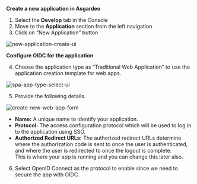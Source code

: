 **Create a new application in Asgardeo**

1. Select the **Develop** tab in the Console
2. Move to the **Application** section from the left navigation
3. Click on “New Application” button

<img :src="$withBase('/assets/img/guides/applications/create-new-app.png')" alt="new-application-create-ui">

**Configure OIDC for the application**

4. Choose the application type as “Traditional Web Application” to use the application creation template for web apps.

<img :src="$withBase('/assets/img/guides/applications/select-app-type.png')" alt="spa-app-type-select-ui">

5. Provide the following details.

<img :src="$withBase('/assets/img/guides/applications/create-new-web-app.png')" alt="create-new-web-app-form">

- **Name:** A unique name to identify your application.
- **Protocol:** The access configuration protocol which will be used to log in to the application using SSO.
- **Authorized Redirect URLs:** The authorized redirect URLs determine where the authorization code is sent to once the
  user is authenticated, and where the user is redirected to once the logout is complete.
  <br>
  This is where your app is running and you can change this later also.

6. Select OpenID Connect as the protocol to enable since we need to secure the app with OIDC.

